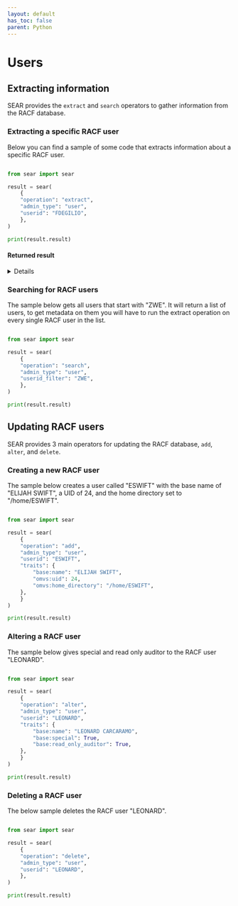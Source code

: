 ```yaml
---
layout: default
has_toc: false
parent: Python
---
```



# Users

## Extracting information

SEAR provides the `extract` and `search` operators to gather information from the RACF database.

### Extracting a specific RACF user

Below you can find a sample of some code that extracts information about a specific RACF user.

```python

from sear import sear

result = sear(
    {
    "operation": "extract",
    "admin_type": "user",
    "userid": "FDEGILIO",
    },
)

print(result.result)
```

#### Returned result

<details>

```python
{
  "profile": {
    "base": {
      "base:audit_logging": false,
      "base:read_only_auditor": false,
      "base:auditor": false,
      "base:automatic_dataset_protection": false,
      "base:create_date": "09/13/24",
      "base:default_group": "SYS1",
      "base:group_connections": [
        {
          "base:group_connection_auditor": false,
          "base:group_connection_automatic_dataset_protection": false,
          "base:group_connection_create_date": "09/13/24",
          "base:group_connection_dataset_access": false,
          "base:group_connection_group": "SYS1",
          "base:group_connection_last_connect_date": null,
          "base:group_connection_last_connect_time": null,
          "base:group_connection_operations": false,
          "base:group_connection_owner": "LEONARD",
          "base:group_connection_resume_date": null,
          "base:group_connection_revoke_date": null,
          "base:group_connection_revoked": false,
          "base:group_connection_special": false,
          "base:group_connection_universal_access": "NONE",
          "base:group_connection_used_count": 0
        }
      ],
      "base:group_dataset_access": false,
      "base:has_passphrase": false,
      "base:has_password": false,
      "base:logon_allowed_days": [
        {
          "base:logon_allowed_day": "SUNDAY"
        },
        {
          "base:logon_allowed_day": "MONDAY"
        },
        {
          "base:logon_allowed_day": "TUESDAY"
        },
        {
          "base:logon_allowed_day": "WEDNESDAY"
        },
        {
          "base:logon_allowed_day": "THURSDAY"
        },
        {
          "base:logon_allowed_day": "FRIDAY"
        },
        {
          "base:logon_allowed_day": "SATURDAY"
        }
      ],
      "base:logon_allowed_time": "ANYTIME",
      "base:mfa_password_fallback": false,
      "base:name": "Frank DeGilio",
      "base:operations": false,
      "base:owner": "FDEGILIO",
      "base:passphrase_change_interval": 0,
      "base:passphrase_enveloped": false,
      "base:password_change_interval": 186,
      "base:password_enveloped": false,
      "base:protected": true,
      "base:restrict_global_access_checking": false,
      "base:revoked": false,
      "base:special": false
    },
    "omvs": {
      "omvs:home_directory": "/u/fdegilio",
      "omvs:uid": 24
    }
  },
  "return_codes": {
    "racf_reason_code": 0,
    "racf_return_code": 0,
    "saf_return_code": 0,
    "sear_return_code": 0
  }
}
```

</details>

### Searching for RACF users

The sample below gets all users that start with "ZWE". It will return a list of users, to get metadata on them you will have to run the extract operation on every single RACF user in the list.

```python

from sear import sear

result = sear(
    {
    "operation": "search",
    "admin_type": "user",
    "userid_filter": "ZWE",
    },
)

print(result.result)
```

## Updating RACF users

SEAR provides 3 main operators for updating the RACF database, `add`, `alter`, and `delete`.

### Creating a new RACF user

The sample below creates a user called "ESWIFT" with the base name of "ELIJAH SWIFT", a UID of 24, and the home directory set to "/home/ESWIFT".

```python

from sear import sear

result = sear(
    {
    "operation": "add",
    "admin_type": "user",
    "userid": "ESWIFT",
    "traits": {
        "base:name": "ELIJAH SWIFT",
        "omvs:uid": 24,
        "omvs:home_directory": "/home/ESWIFT",
    },
    }
)

print(result.result)
```

### Altering a RACF user

The sample below gives special and read only auditor to the RACF user "LEONARD".

```python

from sear import sear

result = sear(
    {
    "operation": "alter",
    "admin_type": "user",
    "userid": "LEONARD",
    "traits": {
        "base:name": "LEONARD CARCARAMO",
        "base:special": True,
        "base:read_only_auditor": True,
    },
    }
)

print(result.result)
```

### Deleting a RACF user

The below sample deletes the RACF user "LEONARD".

```python

from sear import sear

result = sear(
    {
    "operation": "delete",
    "admin_type": "user",
    "userid": "LEONARD",
    },
)

print(result.result)
```
